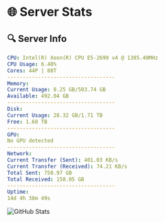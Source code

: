 # 🌐 Server Stats
## 🔍 Server Info
```yaml
CPU: Intel(R) Xeon(R) CPU E5-2699 v4 @ 1305.40MHz
CPU Usage: 6.40%
Cores: 44P | 88T
-----------------------------------
Memory:
Current Usage: 8.25 GB/503.74 GB
Available: 492.04 GB
-----------------------------------
Disk:
Current Usage: 28.32 GB/1.71 TB
Free: 1.60 TB
-----------------------------------
GPU:
No GPU detected
-----------------------------------
Network:
Current Transfer (Sent): 401.03 KB/s
Current Transfer (Received): 74.21 KB/s
Total Sent: 750.97 GB
Total Received: 158.05 GB
-----------------------------------
Uptime:
14d 4h 38m 49s
```
![GitHub Stats](https://img.shields.io/badge/Updated-2025-05-03_21:47:37-blue)